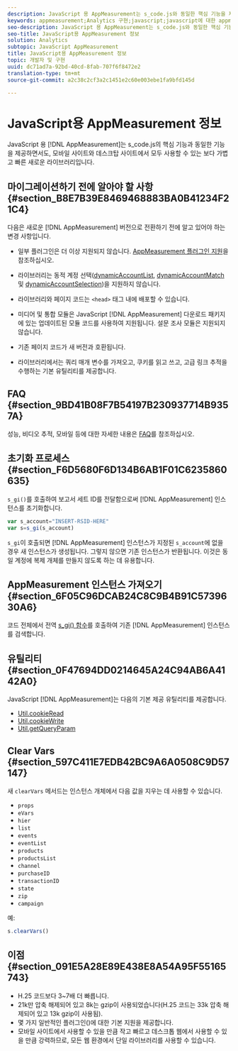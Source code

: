 ```yaml
---
description: JavaScript 용 AppMeasurement는 s_code.js와 동일한 핵심 기능을 제공하면서도, 모바일 사이트와 데스크탑 사이트 모두에서 사용할 수 있는 보다 가볍고 빠른 새로운 라이브러리입니다.
keywords: appmeasurement;Analytics 구현;javascript;javascript에 대한 appmeasurement;초기화;appmeasurement 인스턴스 검색;clear vars;clearvars;appmeasurement 유틸리티;appmeasurement 인스턴스;appmeasurement 이점
seo-description: JavaScript 용 AppMeasurement는 s_code.js와 동일한 핵심 기능을 제공하면서도, 모바일 사이트와 데스크탑 사이트 모두에서 사용할 수 있는 보다 가볍고 빠른 새로운 라이브러리입니다.
seo-title: JavaScript용 AppMeasurement 정보
solution: Analytics
subtopic: JavaScript AppMeasurement
title: JavaScript용 AppMeasurement 정보
topic: 개발자 및 구현
uuid: dc71ad7a-92bd-40cd-8fab-707f6f8472e2
translation-type: tm+mt
source-git-commit: a2c38c2cf3a2c1451e2c60e003ebe1fa9bfd145d

---
```



# JavaScript용 AppMeasurement 정보

JavaScript 용 [!DNL AppMeasurement]는 s_code.js의 핵심 기능과 동일한 기능을 제공하면서도, 모바일 사이트와 데스크탑 사이트에서 모두 사용할 수 있는 보다 가볍고 빠른 새로운 라이브러리입니다.

## 마이그레이션하기 전에 알아야 할 사항 {#section_B8E7B39E8469468883BA0B41234F21C4}

다음은 새로운 [!DNL AppMeasurement] 버전으로 전환하기 전에 알고 있어야 하는 변경 사항입니다.

* 일부 플러그인은 더 이상 지원되지 않습니다. [AppMeasurement 플러그인 지원](../../../implement/js-implementation/c-appmeasurement-js/plugins-support.md#concept_E31A189BC8A547738666EB5E00D2252A)을 참조하십시오.
* 라이브러리는 동적 계정 선택([dynamicAccountList](/help/implement/js-implementation/c-variables/configuration-variables.md), [dynamicAccountMatch](/help/implement/js-implementation/c-variables/configuration-variables.md) 및 [dynamicAccountSelection](/help/implement/js-implementation/c-variables/configuration-variables.md))을 지원하지 않습니다.

* 라이브러리와 페이지 코드는 `<head>` 태그 내에 배포할 수 있습니다.
* 미디어 및 통합 모듈은 JavaScript [!DNL AppMeasurement] 다운로드 패키지에 있는 업데이트된 모듈 코드를 사용하여 지원됩니다. 설문 조사 모듈은 지원되지 않습니다.
* 기존 페이지 코드가 새 버전과 호환됩니다.
* 라이브러리에서는 쿼리 매개 변수를 가져오고, 쿠키를 읽고 쓰고, 고급 링크 추적을 수행하는 기본 유틸리티를 제공합니다.

## FAQ {#section_9BD41B08F7B54197B230937714B9357A}

성능, 비디오 추적, 모바일 등에 대한 자세한 내용은 [FAQ](../../../implement/faq.md#concept_9BBC230E01114318BE9C08724F2040D3)를 참조하십시오.

## 초기화 프로세스 {#section_F6D5680F6D134B6AB1F01C6235860635}

`s_gi()`를 호출하여 보고서 세트 ID를 전달함으로써 [!DNL AppMeasurement] 인스턴스를 초기화합니다.

```js
var s_account="INSERT-RSID-HERE"
var s=s_gi(s_account)
```

`s_gi`이 호출되면 [!DNL AppMeasurement] 인스턴스가 지정된 `s_account`에 없을 경우 새 인스턴스가 생성됩니다. 그렇지 않으면 기존 인스턴스가 반환됩니다. 이것은 동일 계정에 복제 개체를 만들지 않도록 하는 데 유용합니다.

## AppMeasurement 인스턴스 가져오기 {#section_6F05C96DCAB24C8C9B4B91C5739630A6}

코드 전체에서 전역 [s_gi() 함수](../../../implement/js-implementation/function-s-gi.md#concept_50EE6629F61A478BB67781408FBA04BD)를 호출하여 기존 [!DNL AppMeasurement] 인스턴스를 검색합니다.

## 유틸리티 {#section_0F47694DD0214645A24C94AB6A4142A0}

JavaScript [!DNL AppMeasurement]는 다음의 기본 제공 유틸리티를 제공합니다.

* [Util.cookieRead](../../../implement/js-implementation/util-cookieread.md#concept_33BD774A90504F2C8094DDC16D47440D)
* [Util.cookieWrite](../../../implement/js-implementation/util-cookiewrite.md#concept_9BE4F7D9CDAE4445B9AF3212BC7E61F2)
* [Util.getQueryParam](../../../implement/js-implementation/util-getqueryparam.md#concept_763AD2621BB44A3990204BE72D3C9FA5)

## Clear Vars {#section_597C411E7EDB42BC9A6A0508C9D57147}

새 `clearVars` 메서드는 인스턴스 개체에서 다음 값을 지우는 데 사용할 수 있습니다.

* `props`
* `eVars`
* `hier`
* `list`
* `events`
* `eventList`
* `products`
* `productsList`
* `channel`
* `purchaseID`
* `transactionID`
* `state`
* `zip`
* `campaign`

예:

```js
s.clearVars()
```

## 이점 {#section_091E5A28E89E438E8A54A95F55165743}

* H.25 코드보다 3~7배 더 빠릅니다.
* 21k만 압축 해제되어 있고 8k는 gzip이 사용되었습니다(H.25 코드는 33k 압축 해제되어 있고 13k gzip이 사용됨).
* 몇 가지 일반적인 플러그인()에 대한 기본 지원을 제공합니다.
* 모바일 사이트에서 사용할 수 있을 만큼 작고 빠르고 데스크톱 웹에서 사용할 수 있을 만큼 강력하므로, 모든 웹 환경에서 단일 라이브러리를 사용할 수 있습니다.

